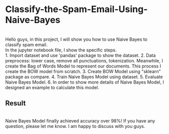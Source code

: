 # Classify-the-Spam-Email-Using-Naive-Bayes
<br/>Hello guys, in this project, I will show you how to use Naive Bayes to classify spam email. 
<br/>In the jupyter notebook file, I show the specific steps.
<br/>1. Import dataset and use 'pandas' package to show the dataset.
2. Data preprocess: lower case, remove all punctuations, tokenization. Meanwhile, I create the Bag of Words Model to represent our documents. This process I create the BOW model from scratch.
   3. Create BOW Model using "sklearn" package as compare.
   4. Train Naive Bayes Model using dataset.
   5. Evaluate Naive Bayes Model.
   6. In order to show more details of Naive Bayes Model, I designed an example to calculate this model.
   
## Result
<br/> Naive Bayes Model finally achieved accuracy over 98%! If you have any question, please let me know. I am happy to discuss with you guys. 
